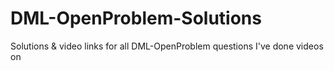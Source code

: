 # DML-OpenProblem-Solutions
Solutions &amp; video links for all DML-OpenProblem questions I've done videos on
